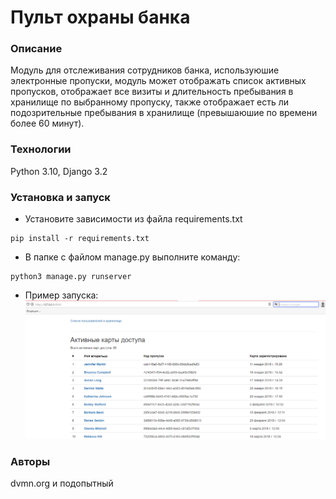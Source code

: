 #  Пульт охраны банка
### Описание
Модуль для отслеживания сотрудников банка, используюшие электронные пропуски, модуль может отображать список активных <br>
пропусков, отображает все визиты и длительность пребывания в хранилище по выбранному пропуску, также отображает есть ли <br>
подозрительные пребывания в хранилище (превышаюшие по времени более 60 минут).
### Технологии
Python 3.10,
Django 3.2
### Установка и запуск
- Установите зависимости из файла requirements.txt
```
pip install -r requirements.txt
```
- В папке с файлом manage.py выполните команду:
```
python3 manage.py runserver
```
- Пример запуска:
![img_2.png](img_2.png)
### Авторы
dvmn.org и подопытный
